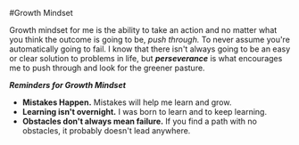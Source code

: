 #Growth Mindset

Growth mindset for me is the ability to take an action and no matter what you think the outcome is going to be, *push through.* To never assume you're automatically going to fail. I know that there isn't always going to be an easy or clear solution to problems in life, but **_perseverance_** is what encourages me to push through and look for the greener pasture.

_**Reminders for Growth Mindset**_
- **Mistakes Happen.** Mistakes will help me learn and grow.
- **Learning isn't overnight.** I was born to learn and to keep learning.
- **Obstacles don't always mean failure.** If you find a path with no obstacles, it probably doesn't lead anywhere.
